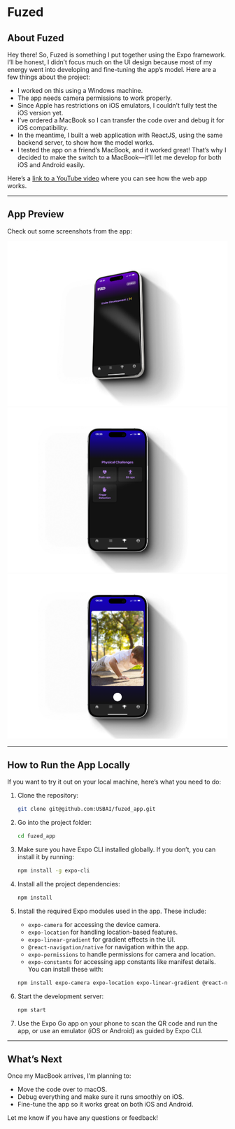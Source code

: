 # Fuzed

## About Fuzed
Hey there! So, Fuzed is something I put together using the Expo framework. I’ll be honest, I didn’t focus much on the UI design because most of my energy went into developing and fine-tuning the app’s model. Here are a few things about the project:

- I worked on this using a Windows machine.
- The app needs camera permissions to work properly.
- Since Apple has restrictions on iOS emulators, I couldn’t fully test the iOS version yet.
- I’ve ordered a MacBook so I can transfer the code over and debug it for iOS compatibility.
- In the meantime, I built a web application with ReactJS, using the same backend server, to show how the model works.
- I tested the app on a friend’s MacBook, and it worked great! That’s why I decided to make the switch to a MacBook—it’ll let me develop for both iOS and Android easily.

Here’s a [link to a YouTube video](https://youtube.com/link-placeholder) where you can see how the web app works.

---

## App Preview
Check out some screenshots from the app:

![iPhone Spin Freeze Time](./assets/iphone-spin-freeze-tme.png)
![iPhone 15 Still 1](./assets/iphone-15-still%20(1).png)
![iPhone 15 Still](./assets/iphone-15-still.png)

---

## How to Run the App Locally
If you want to try it out on your local machine, here’s what you need to do:

1. Clone the repository:
   ```bash
   git clone git@github.com:USBAI/fuzed_app.git
   ```

2. Go into the project folder:
   ```bash
   cd fuzed_app
   ```

3. Make sure you have Expo CLI installed globally. If you don’t, you can install it by running:
   ```bash
   npm install -g expo-cli
   ```

4. Install all the project dependencies:
   ```bash
   npm install
   ```

5. Install the required Expo modules used in the app. These include:
   - `expo-camera` for accessing the device camera.
   - `expo-location` for handling location-based features.
   - `expo-linear-gradient` for gradient effects in the UI.
   - `@react-navigation/native` for navigation within the app.
   - `expo-permissions` to handle permissions for camera and location.
   - `expo-constants` for accessing app constants like manifest details.
   You can install these with:
   ```bash
   npm install expo-camera expo-location expo-linear-gradient @react-navigation/native expo-permissions expo-constants
   ```

6. Start the development server:
   ```bash
   npm start
   ```

7. Use the Expo Go app on your phone to scan the QR code and run the app, or use an emulator (iOS or Android) as guided by Expo CLI.

---

## What’s Next
Once my MacBook arrives, I’m planning to:
- Move the code over to macOS.
- Debug everything and make sure it runs smoothly on iOS.
- Fine-tune the app so it works great on both iOS and Android.

Let me know if you have any questions or feedback!
